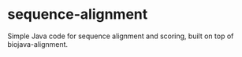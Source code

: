 # sequence-alignment
Simple Java code for sequence alignment and scoring, built on top of biojava-alignment.
